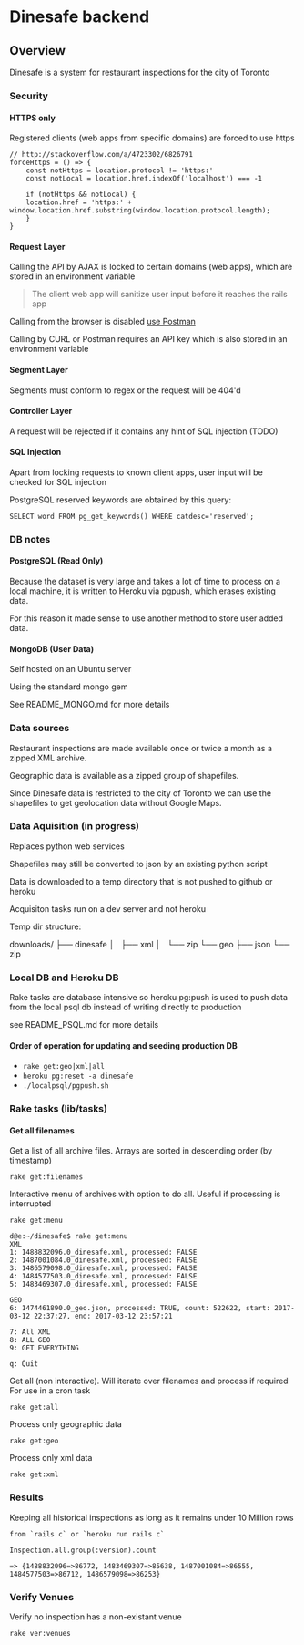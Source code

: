 # Dinesafe backend

## Overview

Dinesafe is a system for restaurant inspections for the city of Toronto

### Security

#### HTTPS only

Registered clients (web apps from specific domains) are forced to use https

<!-- language: lang-none -->

    // http://stackoverflow.com/a/4723302/6826791
    forceHttps = () => {
        const notHttps = location.protocol != 'https:'
        const notLocal = location.href.indexOf('localhost') === -1

        if (notHttps && notLocal) {
        location.href = 'https:' + window.location.href.substring(window.location.protocol.length);
        }
    }


#### Request Layer

Calling the API by AJAX is locked to certain domains (web apps), which are stored in an environment variable

> The client web app will sanitize user input before it reaches the rails app 

Calling from the browser is disabled [use Postman](https://www.getpostman.com/)

Calling by CURL or Postman requires an API key which is also stored in an environment variable

#### Segment Layer

Segments must conform to regex or the request will be 404'd

#### Controller Layer

A request will be rejected if it contains any hint of SQL injection (TODO)

#### SQL Injection 

Apart from locking requests to known client apps, user input will be checked for SQL injection

PostgreSQL reserved keywords are obtained by this query:

    SELECT word FROM pg_get_keywords() WHERE catdesc='reserved';


### DB notes

#### PostgreSQL (Read Only)

Because the dataset is very large and takes a lot of time to process on a local machine,
it is written to Heroku via pgpush, which erases existing data.

For this reason it made sense to use another method to store user added data.

#### MongoDB (User Data)

Self hosted on an Ubuntu server

Using the standard mongo gem

See README_MONGO.md for more details

### Data sources

Restaurant inspections are made available once or twice a month as a zipped XML archive.

Geographic data is available as a zipped group of shapefiles.

Since Dinesafe data is restricted to the city of Toronto we can use the shapefiles to get geolocation data without Google Maps.

### Data Aquisition (in progress)

Replaces python web services

Shapefiles may still be converted to json by an existing python script

Data is downloaded to a temp directory that is not pushed to github or heroku

Acquisiton tasks run on a dev server and not heroku


Temp dir structure:

<!-- language: lang-none -->
downloads/
├── dinesafe
│   ├── xml
│   └── zip
└── geo
    ├── json
    └── zip


### Local DB and Heroku DB

  Rake tasks are database intensive so heroku pg:push is used to push data from the local psql db instead of writing directly to production

  see README_PSQL.md for more details

#### Order of operation for updating and seeding production DB

* `rake get:geo|xml|all`
* `heroku pg:reset -a dinesafe`
* `./localpsql/pgpush.sh`

### Rake tasks (lib/tasks)



#### Get all filenames

Get a list of all archive files. Arrays are sorted in descending order (by timestamp)

    rake get:filenames

Interactive menu of archives with option to do all. Useful if processing is interrupted

    rake get:menu

<!-- language: lang-none -->

    d@e:~/dinesafe$ rake get:menu
    XML
    1: 1488832096.0_dinesafe.xml, processed: FALSE
    2: 1487001084.0_dinesafe.xml, processed: FALSE
    3: 1486579098.0_dinesafe.xml, processed: FALSE
    4: 1484577503.0_dinesafe.xml, processed: FALSE
    5: 1483469307.0_dinesafe.xml, processed: FALSE

    GEO
    6: 1474461890.0_geo.json, processed: TRUE, count: 522622, start: 2017-03-12 22:37:27, end: 2017-03-12 23:57:21

    7: All XML
    8: ALL GEO
    9: GET EVERYTHING

    q: Quit


Get all (non interactive). Will iterate over filenames and process if required
For use in a cron task

    rake get:all

Process only geographic data

    rake get:geo

Process only xml data

    rake get:xml

### Results

Keeping all historical inspections as long as it remains under 10 Million rows

<!-- language: lang-none -->

    from `rails c` or `heroku run rails c`

    Inspection.all.group(:version).count

    => {1488832096=>86772, 1483469307=>85638, 1487001084=>86555, 1484577503=>86712, 1486579098=>86253}

### Verify Venues

Verify no inspection has a non-existant venue

    rake ver:venues